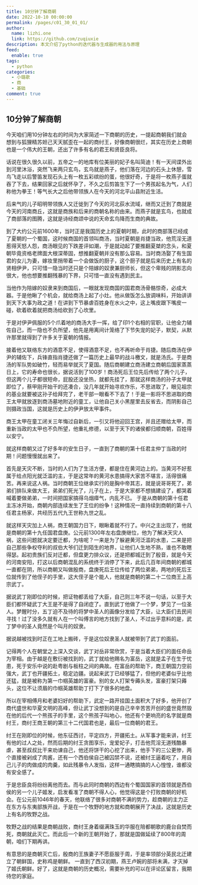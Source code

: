 ```yaml
---
title: 10分钟了解商朝
date: 2022-10-10 00:00:00
permalink: /pages/c01_30_01_01/
author: 
  name: lizhi.one
  link: https://github.com/zuqiuxie
description: 本文介绍了python的迭代器与生成器的用法与原理
feed: 
  enable: true
tags: 
  - python
categories: 
  - 小璐歌
  - 商
  - 基础
comment: true
---
```

## 10分钟了解商朝

今天咱们用10分钟左右的时间为大家简述一下商朝的历史，一提起商朝我们就会想到与狐狸精苏妲己天天腻歪在一起的商纣王，好像商朝很烂，其实在历史上商朝也是一个伟大的王朝，还出了许多有名的君王和贤臣良将。

话说在很久很久以前，五帝之一的地库有位美丽的妃子名叫简迪！有一天间谍外出到河里沐浴，突然飞来两只玄鸟，玄鸟就是燕子，他们落在河边的石头上休憩，雪鸟飞走以后警笛发现石头上有一枚五彩缤纷的蛋，他很好奇，于是将一枚燕子蛋就吞了下去，结果回家之后就怀孕了，不久之后剪笛生下了一个男孩起名为气，人们称他为拳王！等气长大之后他带领族人在今天的河北平山县附近生活。

后来气的儿子昭明带领族人又迁徙到了今天的河北荻水流域，继而又迁到了商就是今天的河南商丘，这就是商族和后来的商朝名称的由来。而燕子就是玄鸟，也就成了商部落的图腾，这就是诗经商颂中说的天命玄鸟降而生商的典故。

到了大约公元前1600年，当时正是我国历史上的夏朝时期，此时的商部落已经成了夏朝的一个蜀国，这时候商国的首领叫商汤，当时夏朝是肖捷当政，他荒淫无道惹得天怒人怨，商汤眼见的下跌差评如潮，于是就动起了要推翻夏桀的念头，和夏朝毕竟资格老牌面大根深蒂固，想推翻夏朝并没有那么容易。当时商汤娶了有生国君的女儿为妻，嫁妆里捎带着一个会做饭的厨子，这个厨子就是后来历史上有名的贤相伊尹，只可惜一隐当时还只是个陪嫁的奴隶兼厨师长，但这个卑贱的阴影志向很大，他也想要推翻残暴的下界，只可惜一直没有遇到民主。

当他作为陪嫁的奴隶来到商国后，一眼就发现商国的国君商汤骨骼惊奇，必成大器。于是他瞅了个机会，就给商汤上起了小灶。他从做饭怎么放调味料，开始讲讲到天下大事为政之道！在讲到下节暴虐百姓身在水火之中，这上嘴皮跟下嘴皮一碰，砍着砍着就把商汤给砍到了心坎里。

于是对伊尹佩服的5个爪着地的商汤大手一挥，给了印1个右相的官职，让他全力辅佐自己，而一隐也不负所望，他先是用离间计笼络了下节失宠的妃子，默契，从默许那里就得到了许多关于夏朝的情报。

接着他又联络东方的酒意不足，使得酒意不足，也不再听命于肖捷。随后商汤在伊尹的辅佐下，兵锋直指肖捷还做了一篇历史上最早的战斗檄文，就是汤氏。于是商汤的军队势如破竹，轻而易举就灭了夏国。随后商朝建立商汤建立商朝后国家蒸蒸日上，它的寿命也很长，据说活到了100岁！商汤死后王位先后传给了两个儿子，但这两个儿子都很短命，屁股还没坐热，就都先挂了，那就这样商汤的孙子太甲就即位了，蔡甲刚开始干的还凑合，没几年就开始寻欢作乐，不思进取了，眼见祖宗的基业就要被这孙子给拜完了，老干部一眼看不下去了！于是一影将不思进取的商王太甲就放逐到商汤墓地附近的童工，让他自己关小黑屋里去反省去，而阴影自己则摄政当国，这就是历史上的伊尹放太甲事件。

商王太甲在童工闭关三年悔过自新后，一引又将他迎回王宫，并且还赠给太甲，而重新当政的太甲也不负所望，他重礼修德，以至于天下的诸侯都归顺商朝，百姓得以安宁。

就这样商朝又过了好多年的安生日子，一直到了商朝的第十任君主仲丁当政的时期！问题慢慢就出来了。

首先是天灾不断，当时的人们为了生活方便，都是住在黄河边上的。当黄河不好惹属于给点阳光就泛滥的主，于是这常年的黄河水患搞得大家苦不堪言，活得很痛苦。再来说这人祸。当时商朝王位继承实行的是胸中帝其志，就是说哥哥死了，弟弟们排队来做大王，弟弟们死光了，儿子在上，于是大家都不想搞建设了，都哭着喊着要做弟弟，一时间把国家搞得乌烟瘴气，内乱不已。
于是从商朝的第十任君主冻冰开始，商朝内部连续发生了王位的纷争！这种情况一直持续到商朝的第十八任君主杨家，共经历五代九王世称九世之乱。

就这样天灾加上人祸，商王朝国力日下，眼瞅着就不行了。中兴之主出现了，他就是商朝的第十九任国君盘庚。公元前1300年左右盘庚继位，他为了解决天灾人祸，这些问题就决定要迁都，为啥呢？一来是为了躲避黄河泛滥的水患，二来是把自己那些争权夺利的叔伯大爷们迁到陌生的地界，让他们人生地不熟，谁也不敢瞎得瑟。起初贵族们反对迁都，但盘更力排众议，还是把都城迁到了殷音，就是今天的河南安阳，打这以后商朝混乱的系统终于消停了下来，此后几百年间商朝的都城一直都在阴，所以商朝又叫做殷商，盘庚死后王位传给了两位弟弟，两地的死后王位就传到了他侄子的手里，这大侄子是个能人，他就是商朝的第二十二位商王上高宗武丁。

据说武丁刚即位的时候，把证物都丢给了大臣，自己则三年不说一句话，以至于大臣们都怀疑武丁大王是不是得了自闭症了。直到武丁他做了一个梦，梦见了一位圣人。梦醒时分，五丁迫不及待的将梦中圣人的画像分发给了大臣，让大臣们去民间寻找！过了没多久就有人在一个叫傅言的地方找到了圣人，不过出乎意料的是，武丁梦中的圣人竟然是个叫月的奴隶。

据说越被找到时正在工地上搬砖，于是这位奴隶圣人就被带到了武丁的面前。

记得两个人在朝堂之上深入交谈，武丁对岳非常欣赏，于是当着大臣们的面任命岳为宰相。由于越是在敷衍被找到的，武丁就给他赐名为富岳，这就是孟子在生于忧患，死于安乐中说的赴粤剧与板柱之间的典故。在富岳的帮助下，商王朝国力空前强大，武丁也开疆拓土，稳定边疆。说起来武丁已经够猛了，但他的老婆似乎比他还猛，就是被称为第一巾帼英雄的富豪。别的女人打架专薅头发，富豪打架只薅头，这位不让须眉的巾帼英雄帮助丁打下了很多的地盘。

所以在宰相傅月和老婆妇好的帮助下，武定一路开挂国土面积大了好多，他开创了商代盛世和华夏文明的高峰，但让武丁没想到的是自己辛辛苦苦开创的盛世竟然毁在他的后代一个熊孩子的手里，这个熊孩子叫地心，他还有个更响亮的名字就是商纣王，商纣王商王朝的第三十二代国君也是，最后一位商朝的君王。

纣王在刚即位的时候，他东征西讨，平定四方，开疆拓土。从军事才能来讲，纣王有他的过人之处，然而后期的纣王贪图享乐，宠爱妃子，打击他荒淫无道残酷暴虐，甚至叔叔比干来劝谏自己，他还将饼干的心挖了出来，他手下的三公更惨，两个直接被剁成了肉酱，还有一个西伯侯自己被囚禁不说，还被纣王逼着吃了，用自己儿子的肉做成的肉羹，如此残暴令人发指，这样一通瞎搞搞的人心惶惶，谁都没有安全感了。

于是忠臣良将纷纷离他而去。而与此同时商朝的西边有个蜀国国家的首领就是西伯侯的另一个儿子姬发，启发看准了商朝不得人心，他觉得这是个打败商朝的好机会。在公元前1046年的春天，他联络了很多对商朝不满的势力，趁商朝的主力正在东方与东夷部族开战，于是在一个牧野的地方就和商朝展开了决战，这就是历史上有名的牧野之战。

牧野之战的结果是商朝战败，商纣王身着缀满珠玉的华服在陪都朝歌的鹿台自焚而死，商朝就此灭亡。而此后一个新的王朝开始了，那就是国做延续了800年的周朝，咱们下期再讲。

有意思的是商朝灭亡后，殷商的王族妻子不愿臣服于周，于是率领部分英民北迁建立了朝鲜国，史称鸡是朝鲜。
一直到了西汉初期，燕王卢婉的部将未满，才灭掉了姬氏朝鲜。好了，这就是商朝的历史概况，需要补充的可以在评论区留言，我期待您的家庭。
